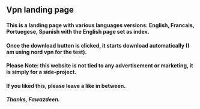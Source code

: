 ## Vpn landing page
#### This is a landing page with various languages versions: English, Francais, Portuegese, Spanish with the English page set as index.
#### Once the download button is clicked, it starts download automatically (I am using nord vpn for the test).
#### Please Note: this website is not tied to any advertisement or marketing, it is simply for a side-project. 
#### If you liked this, please leave a like in between.
##### Thanks, Fawazdeen. 